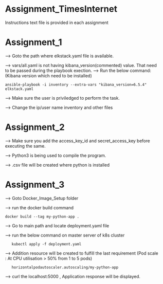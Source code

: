 # Assignment_TimesInternet

Instructions text file is provided in each assignment
# Assignment_1
  --> Goto the path where elkstack.yaml file is available.

  --> vars/all.yaml is not having kibana_version(commented) value. That need to
    be passed during the playbook exection.
  --> Run the below command: (Kibana version which need to be installed)

    ansible-playbook -i inventory --extra-vars "kibana_version=6.5.4" elkstack.yaml
   
  --> Make sure the user is priviledged to perform the task.

  --> Change the ip/user name inventory and other files 
  

# Assignment_2
  --> Make sure you add the access_key_id and secret_access_key before executing the same.
 
  --> Python3 is being used to compile the program.
  
  --> .csv file will be created where python is installed
# Assignment_3
  --> Goto Docker_Image_Setup folder
  
  --> run the docker build command
  
    docker build --tag my-python-app .
    
  --> Go to main path and locate deployment.yaml file
  
  --> run the below command on master server of k8s cluster
  
       kubectl apply -f deployment.yaml
       
  --> Addition resource will be created to fulfill the last requirement (Pod scale : At CPU utilisation > 50% from 1 to 5           pods)
  
       horizontalpodautoscaler.autoscaling/my-python-app
       
  --> curl the localhost:5000 , Application response will be displayed.
